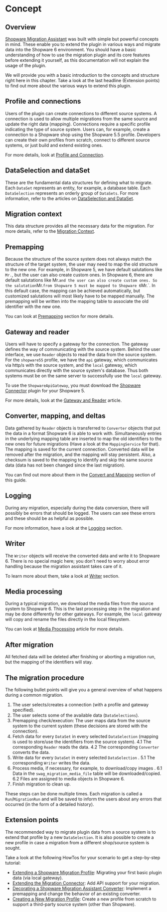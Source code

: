 # Concept

## Overview

[Shopware Migration Assistant](https://github.com/shopware/SwagMigrationAssistant) was built with simple but powerful concepts in mind. These enable you to extend the plugin in various ways and migrate data into the Shopware 6 environment. You should have a basic understanding of how to use the migration plugin and its core features before extending it yourself, as this documentation will not explain the usage of the plugin.

We will provide you with a basic introduction to the concepts and structure right here in this chapter. Take a look at the last headline \(Extension points\) to find out more about the various ways to extend this plugin.

## Profile and connections

Users of the plugin can create connections to different source systems. A connection is used to allow multiple migrations from the same source and update the right data \(mapping\). Connections require a specific profile indicating the type of source system. Users can, for example, create a connection to a Shopware shop using the Shopware 5.5 profile. Developers can create their own profiles from scratch, connect to different source systems, or just build and extend existing ones.

For more details, look at [Profile and Connection](profile-and-connection).

## DataSelection and dataSet

These are the fundamental data structures for defining what to migrate. Each `DataSet` represents an entity, for example, a database table. Each `DataSelection` represents an orderly group of `DataSets`. For more information, refer to the articles on [DataSelection and DataSet](dataselection-and-dataset).

## Migration context

This data structure provides all the necessary data for the migration. For more details, refer to the [Migration Context](migration-context).

## Premapping

Because the structure of the source system does not always match the structure of the target system, the user may need to map the old structure to the new one. For example, in Shopware 5, we have default salutations like `Mr.`, but the user can also create custom ones. In Shopware 6, there are default salutations like Mr.` and the user can also create custom ones. So the salutation `Mr.` from Shopware 5 must be mapped to Shopware 6 `Mr.`. In this default case, the mapping can be achieved automatically, but customized salutations will most likely have to be mapped manually. The premapping will be written into the mapping table to associate the old identifier with the new one.

You can look at [Premapping](premapping) section for more details.

## Gateway and reader

Users will have to specify a gateway for the connection. The gateway defines the way of communicating with the source system. Behind the user interface, we use `Reader` objects to read the data from the source system. For the `shopware55` profile, we have the `api` gateway, which communicates via http/s with the source system, and the `local` gateway, which communicates directly with the source system's database. Thus both systems must be on the same server to successfully use the `local` gateway.

To use the `ShopwareApiGateway`, you must download the [Shopware Connector](https://github.com/shopware/SwagMigrationConnector) plugin for your Shopware 5.

For more details, look at the [Gateway and Reader](gateway-and-reader) article.

## Converter, mapping, and deltas

Data gathered by `Reader` objects is transferred to `Converter` objects that put the data in a format Shopware 6 is able to work with. Simultaneously entries in the underlying mapping table are inserted to map the old identifiers to the new ones for future migrations \(Have a look at the `MappingService` for that\). The mapping is saved for the current connection. Converted data will be removed after the migration, and the mapping will stay persistent. Also, a checksum is saved to the mapping to identify and skip the same source data \(data has not been changed since the last migration\).

You can find out more about them in the [Convert and Mapping](convert-and-mapping) section of this guide.

## Logging

During any migration, especially during the data conversion, there will possibly be errors that should be logged. The users can see these errors and these should be as helpful as possible.

For more information, have a look at the [Logging](logging) section.

## Writer

The `Writer` objects will receive the converted data and write it to Shopware 6. There is no special magic here; you don't need to worry about error handling because the migration assistant takes care of it.

To learn more about them, take a look at [Writer](writer) section.

## Media processing

During a typical migration, we download the media files from the source system to Shopware 6. This is the last processing step in the migration and may be done differently for other gateways. For example, the `local` gateway will copy and rename the files directly in the local filesystem.

You can look at [Media Processing](media-processing) article for more details.

## After migration

All fetched data will be deleted after finishing or aborting a migration run, but the mapping of the identifiers will stay.

## The migration procedure

The following bullet points will give you a general overview of what happens during a common migration.

1. The user selects/creates a connection \(with a profile and gateway specified\).
1. The user selects some of the available data \(`DataSelections`\).
1. Premapping check/execution: The user maps data from the source system to the current system \(these decisions are stored with the connection\).
1. Fetch data for every `DataSet` in every selected `DataSelection` \(mapping is used to store/use the identifiers from the source system\).
  4.1 The corresponding `Reader` reads the data.
  4.2 The corresponding `Converter` converts the data.
1. Write data for every `DataSet` in every selected `DataSelection` .
  5.1 The corresponding `Writer` writes the data.
1. Process media, if necessary, for example, to download/copy images .
  6.1 Data in the `swag_migration_media_file` table will be downloaded/copied.
  6.2 Files are assigned to media objects in Shopware 6.
1. Finish migration to clean up.

These steps can be done multiple times. Each migration is called a `Run`/`MigrationRun` and will be saved to inform the users about any errors that occurred \(in the form of a detailed history\).

## Extension points

The recommended way to migrate plugin data from a source system is to extend that profile by a new `DataSelection`. It is also possible to create a new profile in case a migration from a different shop/source system is sought.

Take a look at the following HowTos for your scenario to get a step-by-step tutorial:

* [Extending a Shopware Migration Profile](../guides/extending-a-shopware-migration-profile): Migrating your first basic plugin data \(via local gateway\).
* [Extending the Migration Connector](../guides/extending-the-migration-connector): Add API support for your migration.
* [Decorating a Shopware Migration Assistant Converter](../guides/decorating-a-shopware-migration-assistant-converter): Implement a premapping and change the behavior of an existing converter.
* [Creating a New Migration Profile](../guides/creating-a-new-migration-profile): Create a new profile from scratch to support a third-party source system \(other than Shopware\).
